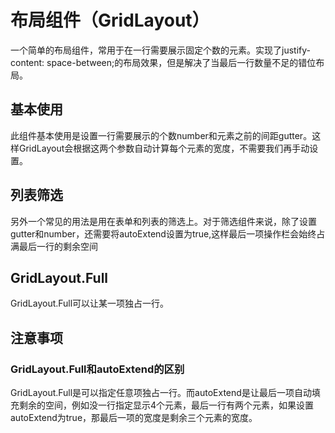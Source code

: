 # 布局组件（GridLayout）
一个简单的布局组件，常用于在一行需要展示固定个数的元素。实现了justify-content: space-between;的布局效果，但是解决了当最后一行数量不足的错位布局。
## 基本使用
此组件基本使用是设置一行需要展示的个数number和元素之前的间距gutter。这样GridLayout会根据这两个参数自动计算每个元素的宽度，不需要我们再手动设置。
<code src="./demo/BaseLayout/index.jsx"></code>
## 列表筛选
另外一个常见的用法是用在表单和列表的筛选上。对于筛选组件来说，除了设置gutter和number，还需要将autoExtend设置为true,这样最后一项操作栏会始终占满最后一行的剩余空间
<code src="./demo/FilterLayout/index.jsx"></code>
## GridLayout.Full
GridLayout.Full可以让某一项独占一行。
<code src="./demo/FormLayout/index.jsx"></code>

<API src="./index.tsx"></API>
## 注意事项
### GridLayout.Full和autoExtend的区别
GridLayout.Full是可以指定任意项独占一行。而autoExtend是让最后一项自动填充剩余的空间，例如没一行指定显示4个元素，最后一行有两个元素，如果设置autoExtend为true，那最后一项的宽度是剩余三个元素的宽度。